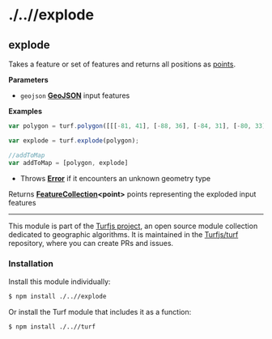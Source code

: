 # ./..//explode

<!-- Generated by documentation.js. Update this documentation by updating the source code. -->

## explode

Takes a feature or set of features and returns all positions as [points](http://geojson.org/geojson-spec.html#point).

**Parameters**

-   `geojson` **[GeoJSON](http://geojson.org/geojson-spec.html#geojson-objects)** input features

**Examples**

```javascript
var polygon = turf.polygon([[[-81, 41], [-88, 36], [-84, 31], [-80, 33], [-77, 39], [-81, 41]]]);

var explode = turf.explode(polygon);

//addToMap
var addToMap = [polygon, explode]
```

-   Throws **[Error](https://developer.mozilla.org/en-US/docs/Web/JavaScript/Reference/Global_Objects/Error)** if it encounters an unknown geometry type

Returns **[FeatureCollection](http://geojson.org/geojson-spec.html#feature-collection-objects)&lt;point>** points representing the exploded input features

<!-- This file is automatically generated. Please don't edit it directly:
if you find an error, edit the source file (likely index.js), and re-run
./scripts/generate-readmes in the turf project. -->

---

This module is part of the [Turfjs project](http://turfjs.org/), an open source
module collection dedicated to geographic algorithms. It is maintained in the
[Turfjs/turf](https://github.com/Turfjs/turf) repository, where you can create
PRs and issues.

### Installation

Install this module individually:

```sh
$ npm install ./..//explode
```

Or install the Turf module that includes it as a function:

```sh
$ npm install ./..//turf
```
